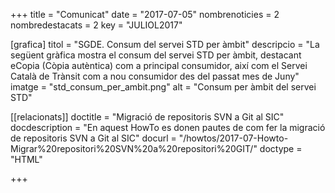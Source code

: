 +++
title             	= "Comunicat"
date	 	  	= "2017-07-05"
nombrenoticies   	= 2
nombredestacats   	= 2
key 		  	= "JULIOL2017"

[grafica]
titol      = "SGDE. Consum del servei STD per àmbit"
descripcio = "La següent gràfica mostra el consum del servei STD per àmbit, destacant eCopia (Còpia autèntica) com a principal consumidor, així com el Servei Català de Trànsit com a nou consumidor des del passat mes de Juny"
imatge     = "std_consum_per_ambit.png"
alt        = "Consum per àmbit del servei STD"

[[relacionats]]
doctitle          = "Migració de repositoris SVN a Git al SIC"
docdescription    = "En aquest HowTo es donen pautes de com fer la migració de repositoris SVN a Git al SIC"
docurl            = "/howtos/2017-07-Howto-Migrar%20repositori%20SVN%20a%20repositori%20GIT/"
doctype           = "HTML"

+++
